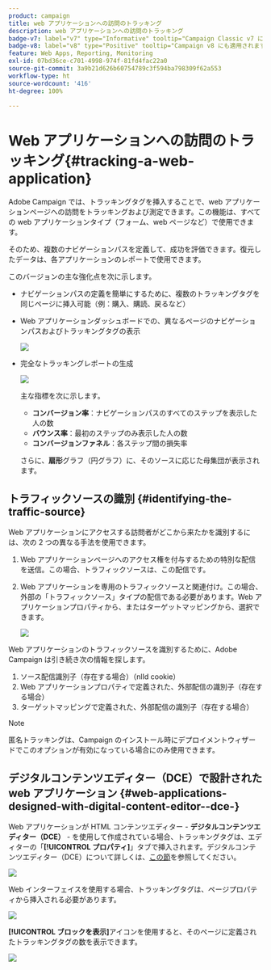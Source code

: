 ```yaml
---
product: campaign
title: web アプリケーションへの訪問のトラッキング
description: web アプリケーションへの訪問のトラッキング
badge-v7: label="v7" type="Informative" tooltip="Campaign Classic v7 に適用されます"
badge-v8: label="v8" type="Positive" tooltip="Campaign v8 にも適用されます"
feature: Web Apps, Reporting, Monitoring
exl-id: 07bd36ce-c701-4998-974f-81fd4fac22a0
source-git-commit: 3a9b21d626b60754789c3f594ba798309f62a553
workflow-type: ht
source-wordcount: '416'
ht-degree: 100%

---
```


# Web アプリケーションへの訪問のトラッキング{#tracking-a-web-application}



Adobe Campaign では、トラッキングタグを挿入することで、web アプリケーションページへの訪問をトラッキングおよび測定できます。この機能は、すべての web アプリケーションタイプ（フォーム、web ページなど）で使用できます。

そのため、複数のナビゲーションパスを定義して、成功を評価できます。復元したデータは、各アプリケーションのレポートで使用できます。

このバージョンの主な強化点を次に示します。

* ナビゲーションパスの定義を簡単にするために、複数のトラッキングタグを同じページに挿入可能（例：購入、購読、戻るなど）
* Web アプリケーションダッシュボードでの、異なるページのナビゲーションパスおよびトラッキングタグの表示

  ![](assets/trackers_1.png)

* 完全なトラッキングレポートの生成

  ![](assets/trackers_5.png)

  主な指標を次に示します。

   * **コンバージョン率**：ナビゲーションパスのすべてのステップを表示した人の数
   * **バウンス率**：最初のステップのみ表示した人の数
   * **コンバージョンファネル**：各ステップ間の損失率

  さらに、**扇形**&#x200B;グラフ（円グラフ）に、そのソースに応じた母集団が表示されます。

## トラフィックソースの識別 {#identifying-the-traffic-source}

Web アプリケーションにアクセスする訪問者がどこから来たかを識別するには、次の 2 つの異なる手法を使用できます。

1. Web アプリケーションページへのアクセス権を付与するための特別な配信を送信。この場合、トラフィックソースは、この配信です。
1. Web アプリケーションを専用のトラフィックソースと関連付け。この場合、外部の「トラフィックソース」タイプの配信である必要があります。Web アプリケーションプロパティから、またはターゲットマッピングから、選択できます。

   ![](assets/trackers_6.png)

Web アプリケーションのトラフィックソースを識別するために、Adobe Campaign は引き続き次の情報を探します。

1. ソース配信識別子（存在する場合）（nlId cookie）
1. Web アプリケーションプロパティで定義された、外部配信の識別子（存在する場合）
1. ターゲットマッピングで定義された、外部配信の識別子（存在する場合）

>[!NOTE]
>
>匿名トラッキングは、Campaign のインストール時にデプロイメントウィザードでこのオプションが有効になっている場合にのみ使用できます。

## デジタルコンテンツエディター（DCE）で設計された web アプリケーション {#web-applications-designed-with-digital-content-editor--dce-}

Web アプリケーションが HTML コンテンツエディター - **デジタルコンテンツエディター（DCE）** - を使用して作成されている場合、トラッキングタグは、エディターの「**[!UICONTROL プロパティ]**」タブで挿入されます。デジタルコンテンツエディター（DCE）について詳しくは、[この節](about-campaign-html-editor.md)を参照してください。

![](assets/trackers_2.png)

Web インターフェイスを使用する場合、トラッキングタグは、ページプロパティから挿入される必要があります。

![](assets/trackers_3.png)

**[!UICONTROL ブロックを表示]**&#x200B;アイコンを使用すると、そのページに定義されたトラッキングタグの数を表示できます。

![](assets/trackers_4.png)
